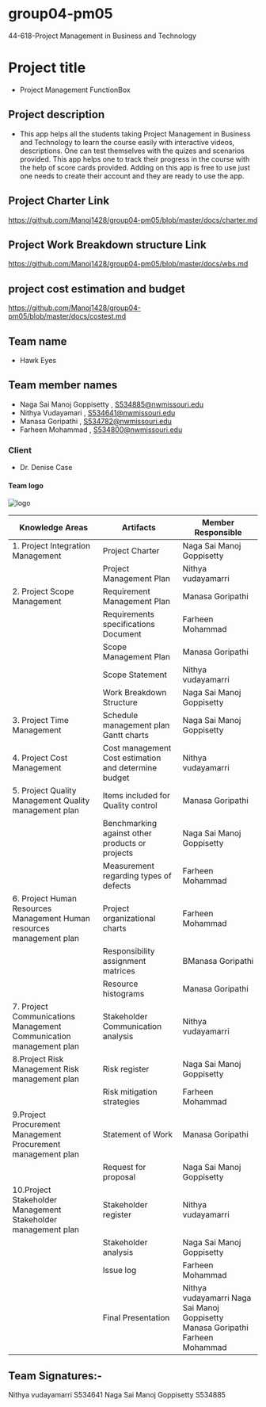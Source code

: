 # group04-pm05
44-618-Project Management in Business and Technology

 # Project title
 - Project Management FunctionBox
 ## Project description 
 - This app helps all the students taking Project Management in Business and Technology to learn the course easily with interactive     videos, descriptions. One can test themselves with the quizes and scenarios provided. This app helps one to track their progress in the course with the help of score cards provided. Adding on this app is free to use just one needs to create their account and they are ready to use the app.
 
 ## Project Charter Link
  https://github.com/Manoj1428/group04-pm05/blob/master/docs/charter.md
 ## Project Work Breakdown structure  Link
  https://github.com/Manoj1428/group04-pm05/blob/master/docs/wbs.md
 ## project cost estimation and budget 
  https://github.com/Manoj1428/group04-pm05/blob/master/docs/costest.md
 ## Team name 
 - Hawk Eyes
 ## Team member names 
 - Naga Sai Manoj Goppisetty , S534885@nwmissouri.edu
 - Nithya Vudayamari , S534641@nwmissouri.edu
 - Manasa Goripathi , S534782@nwmissouri.edu
 - Farheen Mohammad , S534800@nwmissouri.edu
 ### Client 
 - Dr. Denise Case
 #### Team logo
  ![logo](https://www.logolynx.com/images/logolynx/e3/e3887c2ed28bc32461f57852b954a156.png)
  
  |Knowledge Areas|	Artifacts	|Member Responsible|
  |---------------|-----------|------------------|
  |1.	Project Integration Management|	Project Charter|Naga Sai Manoj Goppisetty|
  ||Project Management Plan	|Nithya vudayamarri|
  |2.	Project Scope Management	|Requirement Management Plan	|Manasa Goripathi|
  ||Requirements specifications Document|	Farheen Mohammad|
  ||Scope Management Plan	|Manasa Goripathi|
||Scope Statement|	Nithya vudayamarri|
||Work Breakdown Structure	|Naga Sai Manoj Goppisetty|
|3.	Project Time Management|	Schedule management plan 	Gantt charts	|Naga Sai Manoj Goppisetty|
|4.	Project Cost Management|	Cost management	Cost estimation and determine budget	|Nithya vudayamarri|
|5.	Project Quality Management	Quality management plan|Items included for Quality control|	Manasa Goripathi|
|| Benchmarking against other products or projects|	Naga Sai Manoj Goppisetty|
||Measurement regarding types of defects	|Farheen Mohammad|
|6.	Project Human Resources Management	Human resources management plan| Project organizational charts|	Farheen Mohammad|
|| Responsibility assignment matrices	|BManasa Goripathi|
|| Resource histograms	|Manasa Goripathi|
|7.	Project Communications Management	Communication management plan| Stakeholder Communication analysis	|Nithya vudayamarri|
|8.Project Risk Management	Risk management plan|Risk register	|Naga Sai Manoj Goppisetty|
||Risk mitigation strategies	|Farheen Mohammad|
|9.Project Procurement Management	Procurement management plan| Statement of Work	|	Manasa Goripathi|
|| Request for proposal|	Naga Sai Manoj Goppisetty|
|10.Project Stakeholder Management	Stakeholder management plan|Stakeholder register|	Nithya vudayamarri|
||Stakeholder analysis|	Naga Sai Manoj Goppisetty|
|| Issue log|	Farheen Mohammad|
||Final Presentation	|Nithya vudayamarri Naga Sai Manoj Goppisetty   Manasa Goripathi   Farheen Mohammad|

## Team Signatures:-
Nithya vudayamarri S534641
Naga Sai Manoj Goppisetty S534885




















